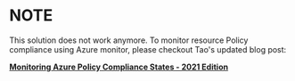 # NOTE

This solution does not work anymore. To monitor resource Policy compliance using Azure monitor, please checkout Tao's updated blog post:

[**Monitoring Azure Policy Compliance States - 2021 Edition**](https://blog.tyang.org/2021/12/06/monitoring-azure-policy-compliance-states-2021-edition/)
